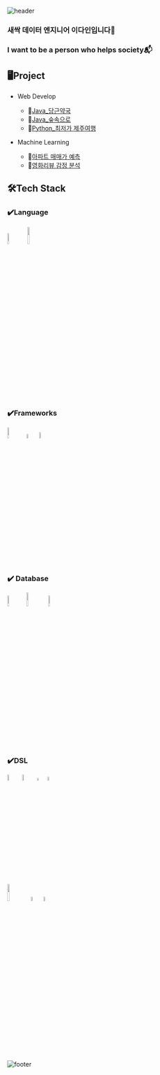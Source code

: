 ![header](https://capsule-render.vercel.app/api?type=waving&reversal=true&height=250&section=header&text=Hello%20World!&desc=This%20is%20Dain's%20Github&fontSize=60&descSize=30&fontAlignY=30&descAlignY=50&color=gradient&customColorList=0,5)

### 새싹 데이터 엔지니어 이다인입니다🌱 
### I want to be a person who helps society📬   

## 🖥Project
* Web Develop
  + 🥕[Java_당근약국](https://github.com/leedain0301/JAVA-Spring-Carrot_Pharmacy)
  + 🌳[Java_숲속으로](https://github.com/leedain0301/JAVA-Spring-Into_the_Forest_back)
  + 🍊[Python_최저가 제주여행](https://github.com/leedain0301/Python-Flask-Fly_Jeju)
  
* Machine Learning
  + 🏢[아파트 매매가 예측](https://github.com/leedain0301/Modeling-Apartment-sales-price-forecast)
  + 🎥[영화리뷰 감정 분석](https://github.com/leedain0301/Modeling-Movie-Review-Sentiment)

 ## 🛠Tech Stack

 ### ✔️Language
<img width="8%" src="https://github.com/leedain0301/leedain0301/assets/85441185/986b4fe5-3ee5-42ac-8d36-6f3763921d03"/>
<img width="10%" style="margin:2px" src="https://github.com/leedain0301/leedain0301/assets/85441185/665aed38-0516-422c-9827-8661982cd53b"/>

 ### ✔️Frameworks
<img width="8%" src="https://github.com/leedain0301/leedain0301/assets/85441185/3266b8b1-1eda-442d-8281-2fe727b2fc3b"/>
<img width="5%" src="https://github.com/leedain0301/leedain0301/assets/85441185/cd8f922d-5ee1-40e0-b524-f7d5a4d23002"/>
<img width="6%" style="margin:0 0 50px 0" src="https://github.com/leedain0301/leedain0301/assets/85441185/63b563b3-4bc2-41ea-bf96-750af375ead3"/>

 ### ✔️ Database 
<img width="8%" src="https://github.com/leedain0301/leedain0301/assets/85441185/3456c03d-ec2f-4907-8003-44c775efe9d5"/>
<img width="9%" src="https://github.com/leedain0301/leedain0301/assets/85441185/e7c8e620-eea4-44d7-b458-a13eb0138157"/>
<img width="8%" src="https://github.com/leedain0301/leedain0301/assets/85441185/6f07c63d-2798-4597-8fed-4121e880c877"/>


 ### ✔️DSL
<img width="6%" src="https://github.com/leedain0301/leedain0301/assets/85441185/5454624d-6371-40c2-bb64-47b6536cc927"/>   
<img width="6%" src="https://github.com/leedain0301/leedain0301/assets/85441185/73a826a7-fa42-45ef-aa84-eed367aaf7e1"/>   
<img width="4%" src="https://github.com/leedain0301/leedain0301/assets/85441185/048661b4-8f7e-4a16-9096-bdaed1546030"/>  
<img width="5%" src="https://github.com/leedain0301/leedain0301/assets/85441185/51f8c823-316d-4f80-ba75-b9a90a37d1ba"/>   
<br/><br/>
<img width="10%" src="https://github.com/leedain0301/leedain0301/assets/85441185/b5ad0286-3060-4193-b1c1-abd519c340c3"/> 
<img width="5%" src="https://github.com/leedain0301/leedain0301/assets/85441185/c4d33a2e-c34d-42fc-9030-f7312640eb60"/>
<img width="5%" src="https://github.com/leedain0301/leedain0301/assets/85441185/31bb3be1-c52a-4414-a38e-fa30d8315cba"/> 


![footer](https://capsule-render.vercel.app/api?type=waving&reversal=true&height=100&section=footer&color=gradient&customColorList=0,5)
